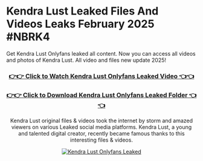# Kendra Lust Leaked Files And Videos Leaks February 2025 #NBRK4

Get Kendra Lust Onlyfans leaked all content. Now you can access all videos and photos of Kendra Lust. All video and files new update 2025!
<div align="center" title="Kendra Lust Onlyfans Leaked">
  
### [👉👉 Click to Watch Kendra Lust Onlyfans Leaked Video 👈👈](https://links2leaks.com?utm_source=kendralust&utm_medium=gitfeb)  
### [👉👉 Click to Download Kendra Lust Onlyfans Leaked Folder 👈👈](https://links2leaks.com?utm_source=kendralust&utm_medium=gitfeb)  

Kendra Lust original files & videos took the internet by storm and amazed viewers on various Leaked social media platforms. Kendra Lust, a young and talented digital creator, recently became famous thanks to this interesting files & videos.

[![Kendra Lust Onlyfans Leaked](https://i.ibb.co/93hzkbrt/l2l.gif)](https://links2leaks.com?utm_source=kendralust&utm_medium=gitfeb)  

</div>
